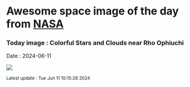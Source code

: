 
# Awesome space image of the day from [NASA](https://api.nasa.gov/)

### Today image : Colorful Stars and Clouds near Rho Ophiuchi
Date : 2024-06-11

![](https://apod.nasa.gov/apod/image/2406/RhoAntares_Stocks_1080.jpg)

<small>Latest update : Tue Jun 11 10:15:28 2024</small>
        